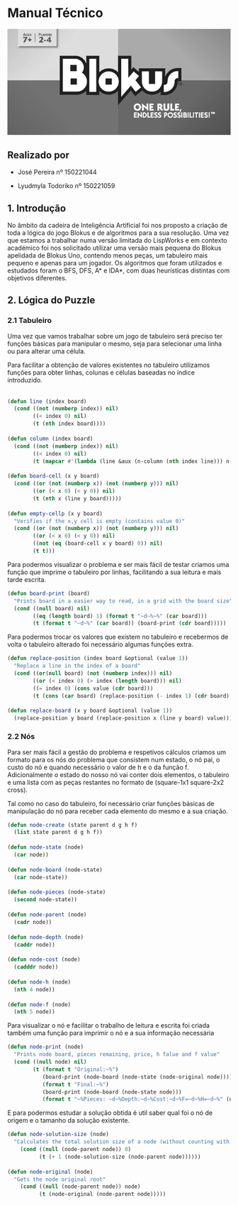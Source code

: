 # Manual Técnico

![Cover](cover.png)

## Realizado por

- José Pereira nº 150221044

- Lyudmyla Todoriko nº 150221059

## 1. Introdução

No âmbito da cadeira de Inteligência Artificial foi nos proposto a criação de toda a lógica do jogo Blokus e de algoritmos para a sua resolução.
Uma vez que estamos a trabalhar numa versão limitada do LispWorks e em contexto académico foi nos solicitado utilizar uma versão mais pequena do Blokus apelidada de Blokus Uno, contendo menos peças, um tabuleiro mais pequeno e apenas para um jogador.
Os algoritmos que foram utilizados e estudados foram o BFS, DFS, A* e IDA*, com duas heurísticas distintas com objetivos diferentes.

## 2. Lógica do Puzzle

### 2.1 Tabuleiro

Uma vez que vamos trabalhar sobre um jogo de tabuleiro será preciso ter funções básicas para manipular o mesmo, seja para selecionar uma linha ou para alterar uma célula.

Para facilitar a obtenção de valores existentes no tabuleiro utilizamos funções para obter linhas, colunas e células baseadas no índice introduzido.

```lisp

(defun line (index board)
  (cond ((not (numberp index)) nil)
        ((< index 0) nil)
        (t (nth index board))))

(defun column (index board)
  (cond ((not (numberp index)) nil)
        ((< index 0) nil)
        (t (mapcar #'(lambda (line &aux (n-column (nth index line))) n-column) board))))

(defun board-cell (x y board)
  (cond ((or (not (numberp x)) (not (numberp y))) nil)
        ((or (< x 0) (< y 0)) nil)
        (t (nth x (line y board)))))

(defun empty-cellp (x y board)
  "Verifies if the x,y cell is empty (contains value 0)"
  (cond ((or (not (numberp x)) (not (numberp y))) nil)
        ((or (< x 0) (< y 0)) nil)
        ((not (eq (board-cell x y board) 0)) nil)
        (t t)))
```

Para podermos visualizar o problema e ser mais fácil de testar criamos uma função que imprime o tabuleiro por linhas, facilitando a sua leitura e mais tarde escrita.

```lisp
(defun board-print (board)
  "Prints board in a easier way to read, in a grid with the board size"
  (cond ((null board) nil)
        ((eq (length board) 1) (format t "~d~%~%" (car board)))
        (t (format t "~d~%" (car board)) (board-print (cdr board)))))
```

Para podermos trocar os valores que existem no tabuleiro e recebermos de volta o tabuleiro alterado foi necessário algumas funções extra.

```lisp
(defun replace-position (index board &optional (value 1))
  "Replace a line in the index of a board"
  (cond ((or(null board) (not (numberp index))) nil)
        ((or (< index 0) (> index (length board))) nil)
        ((= index 0) (cons value (cdr board)))
        (t (cons (car board) (replace-position (- index 1) (cdr board) value)))))

(defun replace-board (x y board &optional (value 1))
  (replace-position y board (replace-position x (line y board) value)))
```

### 2.2 Nós

Para ser mais fácil a gestão do problema e respetivos cálculos criamos um formato para os nós do problema que consistem num estado, o nó pai, o custo do nó e quando necessário o valor de h e o da função f. Adicionalmente o estado do nosso nó vai conter dois elementos, o tabuleiro e uma lista com as peças restantes no formato de (square-1x1 square-2x2 cross).

Tal como no caso do tabuleiro, foi necessário criar funções básicas de manipulação do nó para receber cada elemento do mesmo e a sua criação.

```lisp
(defun node-create (state parent d g h f)
  (list state parent d g h f))

(defun node-state (node)
  (car node))

(defun node-board (node-state)
  (car node-state))

(defun node-pieces (node-state)
  (second node-state))

(defun node-parent (node)
  (cadr node))

(defun node-depth (node)
  (caddr node))

(defun node-cost (node)
  (cadddr node))

(defun node-h (node)
  (nth 4 node))

(defun node-f (node)
  (nth 5 node))
```

Para visualizar o nó e facilitar o trabalho de leitura e escrita foi criada também uma função para imprimir o nó e a sua informação necessária

```lisp
(defun node-print (node)
  "Prints node board, pieces remaining, price, h falue and f value"
  (cond ((null node) nil)
        (t (format t "Original:~%")
           (board-print (node-board (node-state (node-original node)))) 
           (format t "Final:~%")
           (board-print (node-board (node-state node))) 
           (format t "~%Pieces: ~d~%Depth:~d~%Cost:~d~%F=~d~%H=~d~%" (node-pieces (node-state node)) (node-depth node) (node-cost node) (node-f node) (node-h node)))))
```

E para podermos estudar a solução obtida é util saber qual foi o nó de origem e o tamanho da solução existente.

```lisp
(defun node-solution-size (node)
  "Calculates the total solution size of a node (without counting with the original root)"
    (cond ((null (node-parent node)) 0)
          (t (+ 1 (node-solution-size (node-parent node))))))

(defun node-original (node)
  "Gets the node original root"
    (cond ((null (node-parent node)) node)
          (t (node-original (node-parent node)))))
```